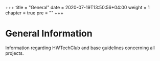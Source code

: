 +++
title = "General"
date = 2020-07-19T13:50:56+04:00
weight = 1
chapter = true
pre = "<b></b>"
+++

<!-- ### Chapter X -->

# General Information

Information regarding HWTechClub and base guidelines concerning all projects.

